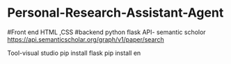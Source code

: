 # Personal-Research-Assistant-Agent

#Front end 
  HTML ,CSS
#backend
   python flask
API- semantic scholor
https://api.semanticscholar.org/graph/v1/paper/search

Tool-visual studio
pip install flask 
pip install en
